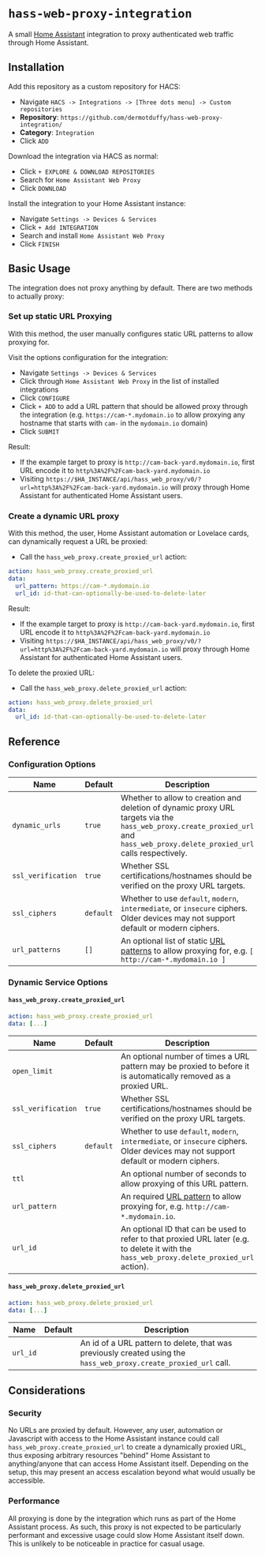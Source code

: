 # `hass-web-proxy-integration`

A small [Home Assistant](https://www.home-assistant.io/) integration to proxy
authenticated web traffic through Home Assistant.

## Installation

Add this repository as a custom repository for HACS:

- Navigate `HACS -> Integrations -> [Three dots menu] -> Custom repositories`
- **Repository**: `https://github.com/dermotduffy/hass-web-proxy-integration/`
- **Category**: `Integration`
- Click `ADD`

Download the integration via HACS as normal:

- Click `+ EXPLORE & DOWNLOAD REPOSITORIES`
- Search for `Home Assistant Web Proxy`
- Click `DOWNLOAD`

Install the integration to your Home Assistant instance:

- Navigate `Settings -> Devices & Services`
- Click `+ Add INTEGRATION`
- Search and install `Home Assistant Web Proxy`
- Click `FINISH`

## Basic Usage

The integration does not proxy anything by default. There are two methods to actually proxy:

### Set up static URL Proxying

With this method, the user manually configures static URL patterns to allow proxying for.

Visit the options configuration for the integration:

- Navigate `Settings -> Devices & Services`
- Click through `Home Assistant Web Proxy` in the list of installed integrations
- Click `CONFIGURE`
- Click `+ ADD` to add a URL pattern that should be allowed proxy through the integration (e.g. `https://cam-*.mydomain.io` to allow proxying any hostname that starts with `cam-` in the `mydomain.io` domain)
- Click `SUBMIT`

Result:

- If the example target to proxy is `http://cam-back-yard.mydomain.io`, first URL encode it to `http%3A%2F%2Fcam-back-yard.mydomain.io`
- Visiting `https://$HA_INSTANCE/api/hass_web_proxy/v0/?url=http%3A%2F%2Fcam-back-yard.mydomain.io` will proxy through Home Assistant for authenticated Home Assistant users.

### Create a dynamic URL proxy

With this method, the user, Home Assistant automation or Lovelace cards, can dynamically request a URL be proxied:

- Call the `hass_web_proxy.create_proxied_url` action:

```yaml
action: hass_web_proxy.create_proxied_url
data:
  url_pattern: https://cam-*.mydomain.io
  url_id: id-that-can-optionally-be-used-to-delete-later
```

Result:

- If the example target to proxy is `http://cam-back-yard.mydomain.io`, first URL encode it to `http%3A%2F%2Fcam-back-yard.mydomain.io`
- Visiting `https://$HA_INSTANCE/api/hass_web_proxy/v0/?url=http%3A%2F%2Fcam-back-yard.mydomain.io` will proxy through Home Assistant for authenticated Home Assistant users.

To delete the proxied URL:

- Call the `hass_web_proxy.delete_proxied_url` action:

```yaml
action: hass_web_proxy.delete_proxied_url
data:
  url_id: id-that-can-optionally-be-used-to-delete-later
```

## Reference

### Configuration Options

| Name               | Default   | Description                                                                                                                                                                    |
| ------------------ | --------- | ------------------------------------------------------------------------------------------------------------------------------------------------------------------------------ |
| `dynamic_urls`     | `true`    | Whether to allow to creation and deletion of dynamic proxy URL targets via the `hass_web_proxy.create_proxied_url` and `hass_web_proxy.delete_proxied_url` calls respectively. |
| `ssl_verification` | `true`    | Whether SSL certifications/hostnames should be verified on the proxy URL targets.                                                                                              |
| `ssl_ciphers`      | `default` | Whether to use `default`, `modern`, `intermediate`, or `insecure` ciphers. Older devices may not support default or modern ciphers.                                            |
| `url_patterns`     | `[]`      | An optional list of static [URL patterns](https://github.com/jessepollak/urlmatch) to allow proxying for, e.g. `[ http://cam-*.mydomain.io ]`                                  |

### Dynamic Service Options

#### `hass_web_proxy.create_proxied_url`

```yaml
action: hass_web_proxy.create_proxied_url
data: [...]
```

| Name               | Default   | Description                                                                                                                                 |
| ------------------ | --------- | ------------------------------------------------------------------------------------------------------------------------------------------- |
| `open_limit`       |           | An optional number of times a URL pattern may be proxied to before it is automatically removed as a proxied URL.                            |
| `ssl_verification` | `true`    | Whether SSL certifications/hostnames should be verified on the proxy URL targets.                                                           |
| `ssl_ciphers`      | `default` | Whether to use `default`, `modern`, `intermediate`, or `insecure` ciphers. Older devices may not support default or modern ciphers.         |
| `ttl`              |           | An optional number of seconds to allow proxying of this URL pattern.                                                                        |
| `url_pattern`      |           | An required [URL pattern](https://github.com/jessepollak/urlmatch) to allow proxying for, e.g. `http://cam-*.mydomain.io`.                  |
| `url_id`           |           | An optional ID that can be used to refer to that proxied URL later (e.g. to delete it with the `hass_web_proxy.delete_proxied_url` action). |

#### `hass_web_proxy.delete_proxied_url`

```yaml
action: hass_web_proxy.delete_proxied_url
data: [...]
```

| Name     | Default | Description                                                                                                       |
| -------- | ------- | ----------------------------------------------------------------------------------------------------------------- |
| `url_id` |         | An id of a URL pattern to delete, that was previously created using the `hass_web_proxy.create_proxied_url` call. |

## Considerations

### Security

No URLs are proxied by default. However, any user, automation or Javascript with
access to the Home Assistant instance could call
`hass_web_proxy.create_proxied_url` to create a dynamically proxied URL, thus
exposing arbitrary resources "behind" Home Assistant to anything/anyone that can
access Home Assistant itself. Depending on the setup, this may present an access
escalation beyond what would usually be accessible.

### Performance

All proxying is done by the integration which runs as part of the Home Assistant
process. As such, this proxy is not expected to be particularly performant and
excessive usage could slow Home Assistant itself down. This is unlikely to be
noticeable in practice for casual usage.
